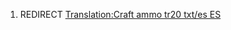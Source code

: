 1.  REDIRECT [Translation:Craft ammo tr20 txt/es
    ES](Translation:Craft_ammo_tr20_txt/es_ES "wikilink")